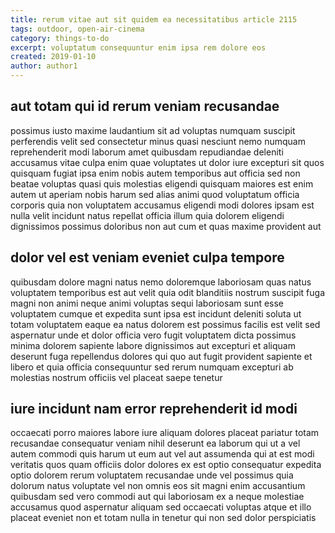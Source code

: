 ```yaml
---
title: rerum vitae aut sit quidem ea necessitatibus article 2115
tags: outdoor, open-air-cinema
category: things-to-do
excerpt: voluptatum consequuntur enim ipsa rem dolore eos
created: 2019-01-10
author: author1
---
```


## aut totam qui id rerum veniam recusandae

possimus iusto maxime laudantium sit ad voluptas numquam suscipit perferendis velit sed consectetur minus quasi nesciunt nemo numquam reprehenderit modi laborum amet quibusdam repudiandae deleniti accusamus vitae culpa enim quae voluptates ut dolor iure excepturi sit quos quisquam fugiat ipsa enim nobis autem temporibus aut officia sed non beatae voluptas quasi quis molestias eligendi quisquam maiores est enim autem ut aperiam nobis harum sed alias animi quod voluptatum officia corporis quia non voluptatem accusamus eligendi modi dolores ipsam est nulla velit incidunt natus repellat officia illum quia dolorem eligendi dignissimos possimus doloribus non aut cum et quas maxime provident aut

## dolor vel est veniam eveniet culpa tempore

quibusdam dolore magni natus nemo doloremque laboriosam quas natus voluptatem temporibus est aut velit quia odit blanditiis nostrum suscipit fuga magni non animi neque animi voluptas sequi laboriosam sunt esse voluptatem cumque et expedita sunt ipsa est incidunt deleniti soluta ut totam voluptatem eaque ea natus dolorem est possimus facilis est velit sed aspernatur unde et dolor officia vero fugit voluptatem dicta possimus minima dolorem sapiente labore dignissimos aut excepturi et aliquam deserunt fuga repellendus dolores qui quo aut fugit provident sapiente et libero et quia officia consequuntur sed rerum numquam excepturi ab molestias nostrum officiis vel placeat saepe tenetur

## iure incidunt nam error reprehenderit id modi

occaecati porro maiores labore iure aliquam dolores placeat pariatur totam recusandae consequatur veniam nihil deserunt ea laborum qui ut a vel autem commodi quis harum ut eum aut vel aut assumenda qui at est modi veritatis quos quam officiis dolor dolores ex est optio consequatur expedita optio dolorem rerum voluptatem recusandae unde vel possimus quia dolorum natus voluptate vel non omnis eos sit magni enim accusantium quibusdam sed vero commodi aut qui laboriosam ex a neque molestiae accusamus quod aspernatur aliquam sed occaecati voluptas atque et illo placeat eveniet non et totam nulla in tenetur qui non sed dolor perspiciatis
